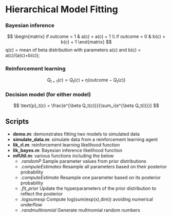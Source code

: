# Hierarchical Model Fitting

### Bayesian inference
$$ \begin{matrix} if outcome = 1 & a(c)  = a(c) + 1 \\ if outcome = 0 & b(c) = b(c) + 1 \end{matrix} $$
                   q(c) = mean of beta distribution with parameters a(c) and b(c) = a(c)/(a(c)+b(c));

### Reinforcement learning 

$$ Q_{t+1}(c) = Q_t(c) + \eta(\text{outcome} - Q_t(c)) $$

### Decision model (for either model)
$$ \text{p}_t(c) = \frac{e^{\beta Q_t(c)}}{\sum_i{e^{\beta Q_t(i)}}} $$

## Scripts
 - **demo.m**:   demonstrates fitting two models to simulated data
 - **simulate_data.m**:   simulate data from a reinforcement learning agent
 - **lik_rl.m**:          reinforcement learning likelihood function
 - **lik_bayes.m**:       Bayesian inference likelihood function
 - **mfUtil.m**:          various functions including the below
    - *.randomP*            Sample parameter values from prior distributions
    - *.computeEstimates*   Resample all parameters based on their posterior probability
    - *.computeEstimate*    Resample one parameter based on its posterior probability
    - *.fit_prior*          Update the hyperparameters of the prior distribution to reflect the posterior
    - *.logsumexp*          Compute log(sum(exp(x),dim)) avoiding numerical underflow
    - *.randmultinomial*    Generate multinomial random numbers

